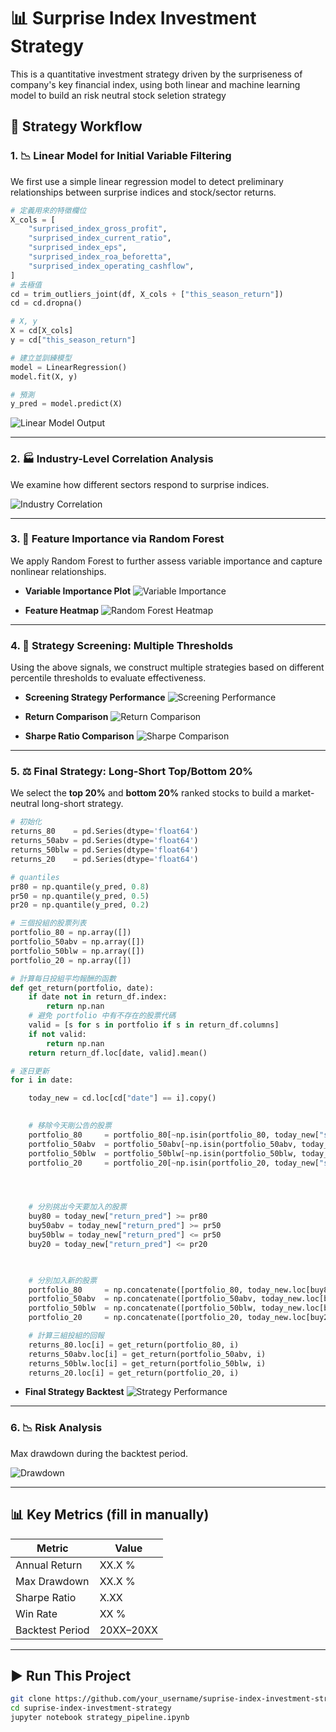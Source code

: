 # 📊 Surprise Index Investment Strategy

This is a quantitative investment strategy driven by the surpriseness of company's key financial index, using both linear and machine learning model to build an risk neutral stock seletion strategy

## 🧭 Strategy Workflow

### 1. 📉 Linear Model for Initial Variable Filtering
We first use a simple linear regression model to detect preliminary relationships between surprise indices and stock/sector returns.
````python
# 定義用來的特徵欄位
X_cols = [
    "surprised_index_gross_profit",
    "surprised_index_current_ratio",
    "surprised_index_eps",
    "surprised_index_roa_beforetta",
    "surprised_index_operating_cashflow",
]
# 去極值
cd = trim_outliers_joint(df, X_cols + ["this_season_return"])
cd = cd.dropna()

# X, y
X = cd[X_cols]
y = cd["this_season_return"]

# 建立並訓練模型
model = LinearRegression()
model.fit(X, y)

# 預測
y_pred = model.predict(X)
````
![Linear Model Output](output.png)

---

### 2. 🏭 Industry-Level Correlation Analysis
We examine how different sectors respond to surprise indices.

![Industry Correlation](industry_corr.png)

---

### 3. 🌳 Feature Importance via Random Forest
We apply Random Forest to further assess variable importance and capture nonlinear relationships.

- **Variable Importance Plot**
  ![Variable Importance](variable_impo.png)

- **Feature Heatmap**
  ![Random Forest Heatmap](randomforest_heat.png)

---

### 4. 🧪 Strategy Screening: Multiple Thresholds
Using the above signals, we construct multiple strategies based on different percentile thresholds to evaluate effectiveness.

- **Screening Strategy Performance**
  ![Screening Performance](screening_performance.png)

- **Return Comparison**
  ![Return Comparison](return_compare.png)

- **Sharpe Ratio Comparison**
  ![Sharpe Comparison](sharp_compare.png)

---

### 5. ⚖️ Final Strategy: Long-Short Top/Bottom 20%
We select the **top 20%** and **bottom 20%** ranked stocks to build a market-neutral long-short strategy.
````python
# 初始化
returns_80    = pd.Series(dtype='float64')
returns_50abv = pd.Series(dtype='float64')
returns_50blw = pd.Series(dtype='float64')
returns_20    = pd.Series(dtype='float64')

# quantiles
pr80 = np.quantile(y_pred, 0.8)
pr50 = np.quantile(y_pred, 0.5)
pr20 = np.quantile(y_pred, 0.2)

# 三個投組的股票列表
portfolio_80 = np.array([])
portfolio_50abv = np.array([])
portfolio_50blw = np.array([])
portfolio_20 = np.array([])

# 計算每日投組平均報酬的函數
def get_return(portfolio, date):
    if date not in return_df.index:
        return np.nan
    # 避免 portfolio 中有不存在的股票代碼
    valid = [s for s in portfolio if s in return_df.columns]
    if not valid:
        return np.nan
    return return_df.loc[date, valid].mean()

# 逐日更新
for i in date:

    today_new = cd.loc[cd["date"] == i].copy()

    
    # 移除今天剛公告的股票
    portfolio_80     = portfolio_80[~np.isin(portfolio_80, today_new["stock"].values)]
    portfolio_50abv  = portfolio_50abv[~np.isin(portfolio_50abv, today_new["stock"].values)]
    portfolio_50blw  = portfolio_50blw[~np.isin(portfolio_50blw, today_new["stock"].values)]
    portfolio_20     = portfolio_20[~np.isin(portfolio_20, today_new["stock"].values)]




    # 分別挑出今天要加入的股票
    buy80 = today_new["return_pred"] >= pr80
    buy50abv = today_new["return_pred"] >= pr50
    buy50blw = today_new["return_pred"] <= pr50
    buy20 = today_new["return_pred"] <= pr20


    
    # 分別加入新的股票
    portfolio_80     = np.concatenate([portfolio_80, today_new.loc[buy80, "stock"].values])
    portfolio_50abv  = np.concatenate([portfolio_50abv, today_new.loc[buy50abv, "stock"].values])
    portfolio_50blw  = np.concatenate([portfolio_50blw, today_new.loc[buy50blw, "stock"].values])
    portfolio_20     = np.concatenate([portfolio_20, today_new.loc[buy20, "stock"].values])

    # 計算三組投組的回報
    returns_80.loc[i] = get_return(portfolio_80, i)
    returns_50abv.loc[i] = get_return(portfolio_50abv, i)
    returns_50blw.loc[i] = get_return(portfolio_50blw, i)
    returns_20.loc[i] = get_return(portfolio_20, i)
````
- **Final Strategy Backtest**
  ![Strategy Performance](strat_perform.png)

---

### 6. 📉 Risk Analysis
Max drawdown during the backtest period.

![Drawdown](drawdown.png)

---

## 📊 Key Metrics (fill in manually)

| Metric          | Value    |
|-----------------|----------|
| Annual Return   | XX.X %   |
| Max Drawdown    | XX.X %   |
| Sharpe Ratio    | X.XX     |
| Win Rate        | XX %     |
| Backtest Period | 20XX–20XX |

---

## ▶️ Run This Project

```bash
git clone https://github.com/your_username/suprise-index-investment-strategy.git
cd suprise-index-investment-strategy
jupyter notebook strategy_pipeline.ipynb
